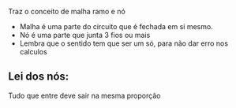 Traz o conceito de malha ramo e nó

- Malha é uma parte do circuito que é fechada em si mesmo.
- Nó é uma parte que junta 3 fios ou mais
- Lembra que o sentido tem que ser um só, para não dar erro nos calculos 


## Lei dos nós:

Tudo que entre deve sair na mesma proporção 
